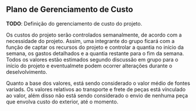 ## Plano de Gerenciamento de Custo

**TODO**: Definição do gerenciamento de custo do projeto.

Os custos do projeto serão controlados semanalmente, de acordo com a necessidade do projeto. Assim, uma integrante do grupo ficará com a função de captar os recursos do projeto e controlar a quantia no início da semana, os gastos detalhados e a quantia restante para o fim da semana. Todos os valores estão estimados segundo discussão em grupo para o início do projeto e eventualmete podem ocorrer alterações durante o deselvolvimento.

Quanto a base dos valores, está sendo considerado o valor médio de fontes variads. Os valores relativos ao transporte e frete de peças está vínculado ao valor, além disso não está sendo considerado o envio de nenhuma peça que envolva custo do exterior, até o momento.
